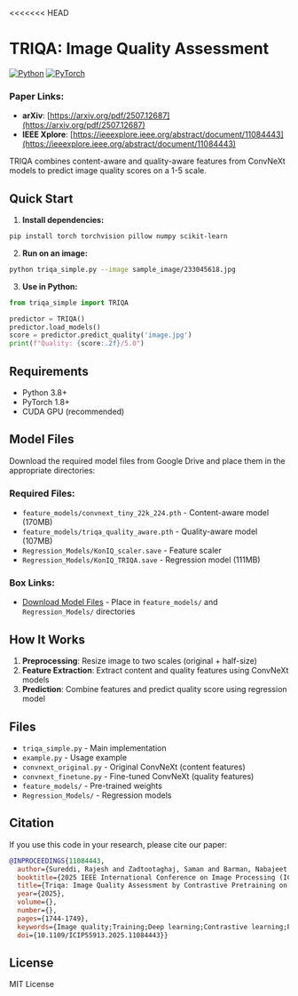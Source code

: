 <<<<<<< HEAD
# TRIQA: Image Quality Assessment

[![Python](https://img.shields.io/badge/Python-3.8+-blue.svg)](https://www.python.org/downloads/)
[![PyTorch](https://img.shields.io/badge/PyTorch-1.8+-red.svg)](https://pytorch.org/)

### Paper Links:
- **arXiv**: [https://arxiv.org/pdf/2507.12687](https://arxiv.org/pdf/2507.12687)
- **IEEE Xplore**: [https://ieeexplore.ieee.org/abstract/document/11084443](https://ieeexplore.ieee.org/abstract/document/11084443)

TRIQA combines content-aware and quality-aware features from ConvNeXt models to predict image quality scores on a 1-5 scale.

## Quick Start

1. **Install dependencies:**
```bash
pip install torch torchvision pillow numpy scikit-learn
```

2. **Run on an image:**
```bash
python triqa_simple.py --image sample_image/233045618.jpg
```

3. **Use in Python:**
```python
from triqa_simple import TRIQA

predictor = TRIQA()
predictor.load_models()
score = predictor.predict_quality('image.jpg')
print(f"Quality: {score:.2f}/5.0")
```

## Requirements

- Python 3.8+
- PyTorch 1.8+
- CUDA GPU (recommended)

## Model Files

Download the required model files from Google Drive and place them in the appropriate directories:

### Required Files:
- `feature_models/convnext_tiny_22k_224.pth` - Content-aware model (170MB)
- `feature_models/triqa_quality_aware.pth` - Quality-aware model (107MB)  
- `Regression_Models/KonIQ_scaler.save` - Feature scaler
- `Regression_Models/KonIQ_TRIQA.save` - Regression model (111MB)

### Box Links:
- [Download Model Files](https://utexas.box.com/s/8aw6axc2lofouja65uc726lca8b1cduf) - Place in `feature_models/` and `Regression_Models/` directories

## How It Works

1. **Preprocessing**: Resize image to two scales (original + half-size)
2. **Feature Extraction**: Extract content and quality features using ConvNeXt models
3. **Prediction**: Combine features and predict quality score using regression model

## Files

- `triqa_simple.py` - Main implementation
- `example.py` - Usage example
- `convnext_original.py` - Original ConvNeXt (content features)
- `convnext_finetune.py` - Fine-tuned ConvNeXt (quality features)
- `feature_models/` - Pre-trained weights
- `Regression_Models/` - Regression models

## Citation

If you use this code in your research, please cite our paper:

```bibtex
@INPROCEEDINGS{11084443,
  author={Sureddi, Rajesh and Zadtootaghaj, Saman and Barman, Nabajeet and Bovik, Alan C.},
  booktitle={2025 IEEE International Conference on Image Processing (ICIP)}, 
  title={Triqa: Image Quality Assessment by Contrastive Pretraining on Ordered Distortion Triplets}, 
  year={2025},
  volume={},
  number={},
  pages={1744-1749},
  keywords={Image quality;Training;Deep learning;Contrastive learning;Predictive models;Feature extraction;Distortion;Data models;Synthetic data;Image Quality Assessment;Contrastive Learning},
  doi={10.1109/ICIP55913.2025.11084443}}
```



## License

MIT License
